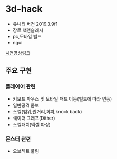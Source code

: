 # 3d-hack
- 유니티 버전 2019.3.9f1
- 장르 핵앤슬래시
- pc,모바일 빌드
- ngui  

[시연영상링크](https://youtu.be/dySRriJ5y60)

## 주요 구현
### 플레이어 관련
- 키보드 마우스 및 모바일 패드 이동(빌드에 따라 변동)
- 일반공격 콤보
- 스킬(범위,원거리,회피,knock back)
- 쉐이더 그래프(Dither)
- 스킬패치(엑셀 파싱)
### 몬스터 관련
- 오브젝트 풀링
